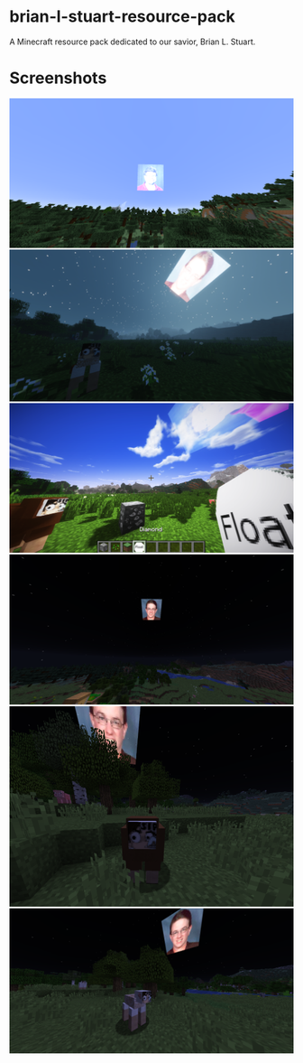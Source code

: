 # brian-l-stuart-resource-pack
A Minecraft resource pack dedicated to our savior, Brian L. Stuart.

# Screenshots
![](readme-assets/sun000.png)
![](readme-assets/cinem000.png)
![](readme-assets/diamond000.png)
![](readme-assets/moon000.png)
![](readme-assets/sheep000.png)
![](readme-assets/sheep001.png)
